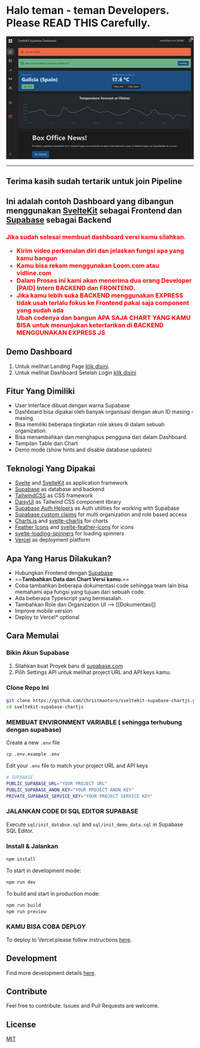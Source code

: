 # Halo teman - teman Developers. Please READ THIS Carefully.

![alt text](/img/dashboard.png)

---
## Terima kasih sudah tertarik untuk join Pipeline

## Ini adalah contoh Dashboard yang dibangun menggunakan [SvelteKit](https://kit.svelte.dev/) sebagai Frontend dan  [Supabase](https://supabase.com/)  sebagai Backend

<h3>
<span style="color:red">
Jika sudah selesai membuat dashboard versi kamu silahkan.

<ul>
<li>Kirim video perkenalan diri dan jelaskan fungsi apa yang kamu bangun</li>
<li>Kamu bisa rekam menggunakan Loom.com atau vidline.com </li>
<li>Dalam Proses ini kami akan menerima dua orang Developer [PAID] Intern BACKEND dan FRONTEND.</li>
<li>Jika kamu lebih suka BACKEND menggunakan EXPRESS tidak usah terlalu fokus ke Frontend pakai saja component yang sudah ada</li>
</li>Ubah codenya dan bangun APA SAJA CHART YANG KAMU BISA untuk menunjukan ketertarikan di BACKEND MENGGUNAKAN EXPRESS JS</li>
</ul>

</h3>
</span>

## Demo Dashboard

1. Untuk melihat Landing Page [klik disini](https://sveltekit-supabase-dashboard.vercel.app/).
2. Untuk melihat Dashboard Setelah Login  [klik disini](https://sveltekit-supabase-dashboard.vercel.app/auth)

## Fitur Yang Dimiliki

- User Interface dibuat dengan warna Supabase
- Dashboard bisa dipakai oleh banyak organisasi dengan akun ID masing - masing.
- Bisa memiliki beberapa tingkatan role akses di dalam sebuah organization.
- Bisa menambahkan dan menghapus pengguna dari dalam Dashboard.
- Tampilan Table dan Chart 
- Demo mode (show hints and disable database updates)

## Teknologi Yang Dipakai

- [Svelte](https://svelte.dev/) and [SvelteKit](https://kit.svelte.dev/) as application framework
- [Supabase](https://supabase.com/) as database and backend
- [TailwindCSS](https://tailwindcss.com/) as CSS framework
- [DaisyUI](https://daisyui.com/) as Tailwind CSS component library
- [Supabase Auth Helpers](https://github.com/supabase/auth-helpers) as Auth utilities for working with Supabase
- [Supabase custom claims](https://github.com/supabase-community/supabase-custom-claims) for multi organization and role based access
- [Charts.js](https://www.chartjs.org/) and [svelte-chartjs](https://www.npmjs.com/package/svelte-chartjs) for charts
- [Feather Icons](https://feathericons.com/) and [svelte-feather-icons](https://www.npmjs.com/package/svelte-feather-icons) for icons
- [svelte-loading-spinners](https://www.npmjs.com/package/svelte-loading-spinners) for loading spinners
- [Vercel](https://vercel.com/) as deployment platform

## Apa Yang Harus Dilakukan?

- Hubungkan Frontend dengan [Supabase](https://supabase.com/docs/guides/getting-started/quickstarts/sveltekit)
- ==**Tambahkan Data dan Chart Versi kamu.**==
- Coba tambahkan beberapa dokumentasi code sehingga team lain bisa memahami apa fungsi yang tujuan dari sebuah code.
- Ada beberapa Typescript yang bermasalah.
- Tambahkan Role dan Organization UI --> [[Dokumentasi]]
- Improve mobile version
- Deploy to Vercel* optional 

## Cara Memulai

### Bikin Akun Supabase

1. Silahkan buat Proyek baru di [supabase.com](https://supabase.com/)  
2. Pilih Settings API untuk melihat  project URL and API keys kamu.

### Clone Repo Ini

```bash
git clone https://github.com/christmantoro/sveltekit-supabase-chartjs.git
cd sveltekit-supabase-chartjs
```

### MEMBUAT ENVIRONMENT VARIABLE ( sehingga terhubung dengan supabase)

Create a new `.env` file

```bash
cp .env.example .env
```

Edit your `.env` file to match your project URL and API keys

```bash
# SUPABASE
PUBLIC_SUPABASE_URL="YOUR PROJECT URL"
PUBLIC_SUPABASE_ANON_KEY="YOUR PROJECT ANON KEY"
PRIVATE_SUPABASE_SERVICE_KEY="YOUR PROJECT SERVICE KEY"
```

### JALANKAN CODE DI SQL EDITOR SUPABASE

Execute `sql/init_databse.sql` and `sql/init_demo_data.sql` in Supabase SQL Editor.

### Install & Jalankan

```bash
npm install
```

To start in development mode:

```bash
npm run dev
```

To build and start in production mode:

```bash
npm run build
npm run preview
```

### KAMU BISA COBA DEPLOY

To deploy to Vercel please follow instructions [here](https://vercel.com/guides/deploying-svelte-with-vercel).

## Development

Find more development details [here](https://github.com/christmantoro/sveltekit-supabase-chartjs/blob/main/README_DEV.md).

## Contribute

Feel free to contribute. Issues and Pull Requests are welcome.

## License

[MIT](https://github.com/xulioc/sveltekit-supabase-dashboard/blob/main/LICENSE)
